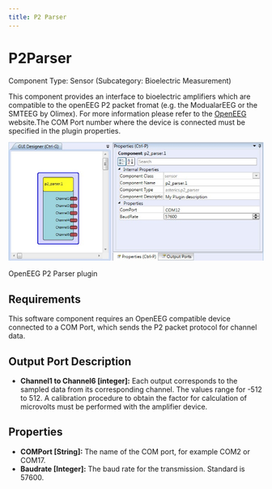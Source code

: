 ```yaml
---
title: P2 Parser
---
```


# P2Parser

Component Type: Sensor (Subcategory: Bioelectric Measurement)

This component provides an interface to bioelectric amplifiers which are compatible to the openEEG P2 packet fromat (e.g. the ModualarEEG or the SMTEEG by Olimex). For more information please refer to the [OpenEEG](http://openeeg.sf.net) website.The COM Port number where the device is connected must be specified in the plugin properties.

![Screenshot: OpenEEG P2Parser plugin](./img/P2Parser.jpg "Screenshot: OpenEEG P2Parser plugin")

OpenEEG P2 Parser plugin

## Requirements

This software component requires an OpenEEG compatible device connected to a COM Port, which sends the P2 packet protocol for channel data.

## Output Port Description

- **Channel1 to Channel6 \[integer\]:** Each output corresponds to the sampled data from its corresponding channel. The values range for -512 to 512. A calibration procedure to obtain the factor for calculation of microvolts must be performed with the amplifier device.

## Properties

- **COMPort \[String\]:** The name of the COM port, for example COM2 or COM17.
- **Baudrate \[Integer\]:** The baud rate for the transmission. Standard is 57600.
